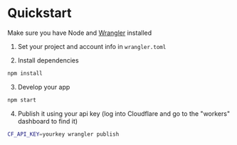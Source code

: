 # Quickstart

Make sure you have Node and [Wrangler](https://github.com/cloudflare/wrangler) installed 

1. Set your project and account info in `wrangler.toml`


2. Install dependencies
```sh
npm install
```

3. Develop your app
```sh
npm start
```

4. Publish it using your api key (log into Cloudflare and go to the "workers" dashboard to find it)
```sh
CF_API_KEY=yourkey wrangler publish
```